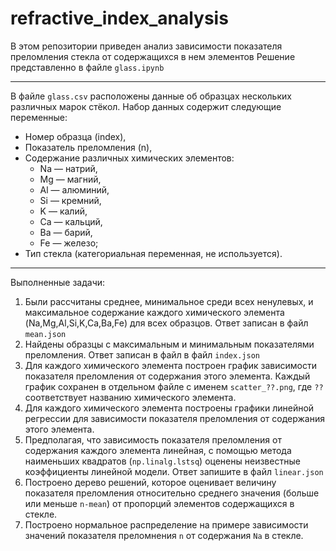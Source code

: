 # refractive_index_analysis
В этом репозитории приведен анализ зависимости показателя преломления стекла от содержащихся в нем элементов
Решение представленно в файле `glass.ipynb` 
___

В файле `glass.csv` расположены данные об образцах нескольких различных марок стёкол.
Набор данных содержит следующие переменные:
 * Номер образца (index),
 * Показатель преломления (n),
 * Содержание различных химических элементов:
   * Na — натрий,
   * Mg — магний,
   * Al — алюминий,
   * Si — кремний,
   * K — калий,
   * Ca — кальций,
   * Ba — барий,
   * Fe — железо;
 * Тип стекла (категориальная переменная, не используется).
___

Выполненные задачи:
1) Были рассчитаны среднее, минимальное среди всех ненулевых, и максимальное содержание каждого химического элемента (Na,Mg,Al,Si,K,Ca,Ba,Fe) для всех образцов. Ответ записан в файл `mean.json`
2) Найдены образцы с максимальным и минимальным показателями преломления. Ответ записан в файл в файл `index.json`
3) Для каждого химического элемента построен график зависимости показателя преломления от содержания этого элемента.  Каждый график сохранен в отдельном файле с именем `scatter_??.png`, где `??` соответствует названию химического элемента.
4) Для каждого химического элемента построены графики линейной регрессии для зависимости показателя преломления от содержания этого элемента.
5) Предполагая, что зависимость показателя преломления от содержания каждого элемента линейная, с помощью метода наименьших квадратов (`np.linalg.lstsq`) оценены неизвестные коэффициенты линейной модели. Ответ запишите в файл `linear.json`
6) Построено дерево решений, которое оценивает величину показателя преломления относительно среднего значения (больше или меньше `n-mean`) от пропорций элементов содержащихся в стекле.
7) Построено нормальное распределение на примере зависимости значений показателя преломнения `n` от содержания `Na` в стекле.

